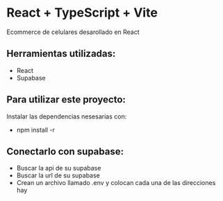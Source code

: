 # React + TypeScript + Vite

Ecommerce de celulares desarollado en React

## Herramientas utilizadas:
- React
- Supabase

## Para utilizar este proyecto:
Instalar las dependencias nesesarias con:
- npm install -r

## Conectarlo con supabase:
- Buscar la api de su supabase
- Buscar la url de su supabase
- Crean un archivo llamado .env y colocan cada una de las direcciones hay